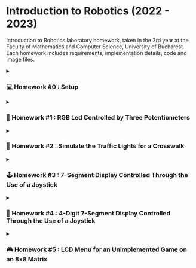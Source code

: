 # Introduction to Robotics (2022 - 2023)
Introduction to Robotics laboratory homework, taken in the 3rd year at the Faculty of Mathematics and Computer Science, University of Bucharest. Each homework includes requirements, implementation details, code and image files.

<details>
<summary><h3>💻 Homework #0 : Setup</h3></summary>
<br>

**Task Requirements:** Create and setup a public GitHub repository containing info about the current and future homework for this course, and install the Arduino IDE.
</details>

<details>
<summary><h3>🚨 Homework #1 : RGB Led Controlled by Three Potentiometers</h3></summary>
<br>

**Task Requirements:** Use three separate potentiometers to control each color of an RGB led (Red, Green and Blue). The control must be done with digital electronics (aka the value of the potentiometer must be read with Arduino, and a mapped value must be written to each of the pins connected
to the led).

**Components Used:**
* 1 RBG LED
* 3 potentiometers
* resistors and wires (per logic)

**Setup Picture:** ![poza tema 1 lab robotica](https://user-images.githubusercontent.com/87432371/197353566-af59eeda-ca8c-477d-97d2-0b4c5ef624bc.jpg)

**Task Showcase:** https://www.youtube.com/watch?v=oJw1XVFhmSI&ab_channel=AlexandruSasu
</details>

<details>
<summary><h3>🚦 Homework #2 : Simulate the Traffic Lights for a Crosswalk</h3></summary>
<br>

**Task Requirements:** Build the traffic lights for a crosswalk, that emits sounds depending on the states of the semaphores. The crosswalk is initiated by pressing a button. Two LEDs must be used to represent the traffic lights for people (red and green) and 3 LEDs to represent the traffic lights for cars (red, yellow and green). Below are the states that the crosswalk will go through.
* State 1 (default, reinstated after state 4 ends): green light for cars, red light for people, no sounds. Duration: indefinite, changed by pressing the button.
* State 2 (initiated by counting down 8 seconds after a button press): the light should be yellow for cars, red for people, and no sounds. Duration: 3 seconds.
* State 3 (initiated after state 2 ends): red for cars, green for people, and a beeping sound from the buzzer at a constant interval. Duration: 8 seconds.
* State 4 (initiated after state 3 ends): red for cars, blinking green for people, and a beeping sound from the buzzer, at a constant interval, faster than the beeping in state 3. Duration: 4 seconds.
> Note: Pressing the button in any state other than state 1 does not yield any actions.

**Components Used:**
* 5 LEDs
* 1 push button
* 1 buzzer
* resistors and wires (per logic)

**Setup Picture:** ![poza tema 2 lab robotica](https://user-images.githubusercontent.com/87432371/199686660-a2e49f70-a826-460d-917b-6542ec478b71.jpg)

**Task Showcase:** https://www.youtube.com/watch?v=hJEe0grXwIo&ab_channel=AlexandruSasu
</details>

<details>
<summary><h3>🕹 Homework #3 : 7-Segment Display Controlled Through the Use of a Joystick</h3></summary>
<br>

**Task Requirements:** A joystick will be used in order to navigate through the LEDs on a 7-segment display, and change their states. The movement between LEDs should be natural (meaning they should jump from the current position only to neighbors, but without passing through ”walls”. Below are the states that the system will go through.
* State 1 (default, but also initiated after a button press in state 2): Current position blinking. Can use the joystick to move from one position to neighbors. Short pressing the button toggles state 2. Long pressing the button in state 1 resets the entire display by turning all the LEDs OFF, and moving the current position to the decimal point.
* State 2 (initiated after a button press in state 1): The current LED stops blinking, adopting the state of the LED before selection (ON or OFF). Toggling the X (or Y, either one is fine) axis should change the segment state from ON to OFF or from OFF to ON. Clicking the joystick should save the LED state and exit back to state 1. 
> Note: Long pressing the button to reset should only be available in state 1.

The movement for each LED:

| Current LED | UP  | DOWN | LEFT | RIGHT |
| :---------: | :-: | :--: | :--: | :---: |
|      a      | N/A |  g   |  f   |   b   |
|      b      |  a  |  g   |  f   |  N/A  |
|      c      |  g  |  d   |  e   |  dp   |
|      d      |  g  | N/A  |  e   |   c   |
|      e      |  g  |  d   | N/A  |   c   |
|      f      |  a  |  g   | N/A  |   b   |
|      g      |  a  |  d   | N/A  |  N/A  |
|     dp      | N/A | N/A  |  c   |  N/A  |

**Components Used:**
* 1 7-segment display
* 1 joystick
* resistors and wires (per logic)

**Setup Picture:** ![poza tema 3 lab robotica](https://user-images.githubusercontent.com/87432371/200939017-cff191bf-2ccd-4f08-a1a1-1c71f8ba71ed.jpg)

**Task Showcase:** https://www.youtube.com/watch?v=hIlzHWG2Sw4&ab_channel=AlexandruSasu
</details>

<details>
<summary><h3>🔢 Homework #4 : 4-Digit 7-Segment Display Controlled Through the Use of a Joystick</h3></summary>
<br>

**Task Requirements:** A joystick will be used as means of navigating through a 4-digit 7-segment display's digits and changing their values. Pressing the joystick's button will lock the system in on the current digit, and the Y axis will be made available, so as to increment or decrement the number shown on the current display digit. Keeping the button pressed will reset the values of all digits, and the system's current position will be moved to the rightmost digit, in the first state.
* State 1 (default, but also initiated after a button press in state 2): The X axis of the joystick can be used to cycle through the 4 digits; using the other axis does nothing. A blinking decimal point shows the current digit position. When pressing the joystick's button, the system locks in on the selected digit, and it enters the second state. Long pressing the button in state 1 resets the entire display by changing each display digit's value to the number 0, and moving the current position to the rightmost display digit.
* State 2 (initiated after a button press in state 1): The decimal point of the current digit stops blinking, adopting the ON state. In this state, the X axis can no longer be used to cycle through the 4 digits. Instead, by using the Y axis, the number on the current display digit can be incremented or decremented, being able to show numbers IN HEX (aka from 0 to F). Pressing the button again returns the system to state 2. Moreover, when changing the numbers, they should not be changed continuously, while holding the joystick in one direction, but rather, they should change only for every joystick movement. 
> Note: Long pressing the button to reset should only be available in state 1.

**Components Used:**
* 1 4-digit 7-segment display
* 1 74HC595 shift register
* 1 joystick
* resistors and wires (per logic)

**Setup Picture:** ![poza tema 4 lab robotica](https://user-images.githubusercontent.com/87432371/202314041-417979cb-df6a-4d71-b288-0a64b7b35a24.jpg)

**Task Showcase:** https://www.youtube.com/watch?v=mt6fiHb_Kcg&ab_channel=AlexandruSasu
</details>

<details>
<summary><h3>🎮 Homework #5 : LCD Menu for an Unimplemented Game on an 8x8 Matrix</h3></summary>
<br>

**Task Requirements:** Create a menu on an LCD for a game displayed on a matrix. In order to move through the menu, the user should be able to scroll on the LCD with the help of a joystick. The menu should include the following functionality:
1. When powering up a game, a greeting message should be shown for a few moments.
2. Should contain roughly the following categories:
   - Start game, starts the initial level of the game
   - Highscore:
     - Initially, there are 0 highscores.
     - Updated when the game is done. Highest possible score should be achieved by starting at a higher level.
     - Saves the top 5+ values in EEPROM with name and score.
   - Settings:
     - Enter name. The name should be shown in highscore. Maybe somewhere else, as well?
     - Starting level: Set the starting level value. The idea is to be able to start from a higher level as well. Can be replaced with difficulty.
     - LCD contrast control (optional, it replaces the potentiometer). Save it to EEPROM.
     - LCD brightness control (mandatory, must change LED wire that’s directly connected to 5v). Save it to EEPROM.
     - Matrix brightness control (see function setIntesnity from the ledControl library). Save it to EEPROM.
     - Sounds on or off. Save it to EEPROM.
     - Extra stuff can include items specific to the game mechanics, or other settings such as chosen theme song, etc. Again, save it to EEPROM.
   - About: should include details about the creator(s) of the game. At least game name, author, and GitHub link or user. (use scrolling text?)
   - How to play: short and informative description.
3. While playing the game: display all relevant info
   - Lives
   - Level
   - Score
   - Time?
   - Player name?
   - etc
4. Upon game ending:
   - Screen 1: a message such as "Congratulations on reaching level/score X". "You did better than y people.". etc. Switches to Screen 2 upon interaction (button press) or after a few moments.
   - Screen 2: display relevant game info: score, time, lives left, etc. Must inform the player if they beat the highscore. This menu should only be closed by the player, by pressing a button.
> Note: The menu should be intuitive and obvious how to use.

**Components Used:**
* 1 LCD
* 1 1088AS matrix
* 1 MAX7219 LED Driver
* 1 joystick
* 1 passive buzzer
* 1 potentiometer (for controlling the LCD contrast)
* 1 10μF, 50V electrolytic capacitor
* 1 (104) 0.1μF ceramic capacitor
* resistors and wires (per logic)

**Setup Picture:** ![poza tema 5 lab robotica](https://user-images.githubusercontent.com/87432371/206425397-38b0746b-3fba-4e1e-a923-cbf9a10006fd.jpg)

**Task Showcase:** https://www.youtube.com/watch?v=hDcGyL06Gk4&ab_channel=AlexandruSasu
</details>
